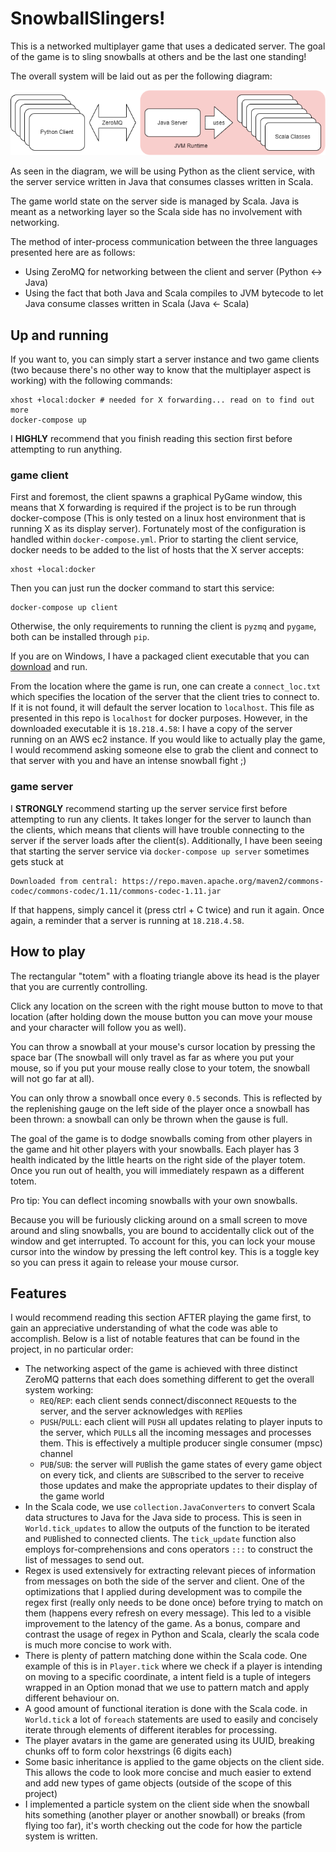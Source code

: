 # SnowballSlingers!

This is a networked multiplayer game that uses a dedicated server. The goal of the game is to sling snowballs at others and be the last one standing!

The overall system will be laid out as per the following diagram:

![system diagram](system-diagram.png)

As seen in the diagram, we will be using Python as the client service, with the server service written in Java that consumes classes written in Scala.

The game world state on the server side is managed by Scala. Java is meant as a networking layer so the Scala side has no involvement with networking.

The method of inter-process communication between the three languages presented here are as follows:

 - Using ZeroMQ for networking between the client and server (Python <-> Java)
 - Using the fact that both Java and Scala compiles to JVM bytecode to let Java consume classes written in Scala (Java <- Scala)

## Up and running

If you want to, you can simply start a server instance and two game clients (two because there's no other way to know that the multiplayer aspect is working) with the following commands:
```
xhost +local:docker # needed for X forwarding... read on to find out more
docker-compose up
```
I **HIGHLY** recommend that you finish reading this section first before attempting to run anything.

### game client

First and foremost, the client spawns a graphical PyGame window, this means that X forwarding is required if the project is to be run through docker-compose (This is only tested on a linux host environment that is running X as its display server). Fortunately most of the configuration is handled within `docker-compose.yml`. Prior to starting the client service, docker needs to be added to the list of hosts that the X server accepts:
```
xhost +local:docker
```
Then you can just run the docker command to start this service:
```
docker-compose up client
```
Otherwise, the only requirements to running the client is `pyzmq` and `pygame`, both can be installed through `pip`. 

If you are on Windows, I have a packaged client executable that you can [download](https://www.jryzkns.tk/SnowballSlingers.zip) and run. 

From the location where the game is run, one can create a `connect_loc.txt` which specifies the location of the server that the client tries to connect to. If it is not found, it will default the server location to `localhost`. This file as presented in this repo is `localhost` for docker purposes. However, in the downloaded executable it is `18.218.4.58`: I have a copy of the server running on an AWS ec2 instance. If you would like to actually play the game, I would recommend asking someone else to grab the client and connect to that server with you and have an intense snowball fight ;)

### game server

I **STRONGLY** recommend starting up the server service first before attempting to run any clients. It takes longer for the server to launch than the clients, which means that clients will have trouble connecting to the server if the server loads after the client(s). Additionally, I have been seeing that starting the server service via `docker-compose up server` sometimes gets stuck at 
```
Downloaded from central: https://repo.maven.apache.org/maven2/commons-codec/commons-codec/1.11/commons-codec-1.11.jar
```
If that happens, simply cancel it (press ctrl + C twice) and run it again. Once again, a reminder that a server is running at `18.218.4.58`.

## How to play

The rectangular "totem" with a floating triangle above its head is the player that you are currently controlling.

Click any location on the screen with the right mouse button to move to that location (after holding down the mouse button you can move your mouse and your character will follow you as well).

You can throw a snowball at your mouse's cursor location by pressing the space bar (The snowball will only travel as far as where you put your mouse, so if you put your mouse really close to your totem, the snowball will not go far at all). 

You can only throw a snowball once every `0.5` seconds. This is reflected by the replenishing gauge on the left side of the player once a snowball has been thrown: a snowball can only be thrown when the gause is full.

The goal of the game is to dodge snowballs coming from other players in the game and hit other players with your snowballs. Each player has 3 health indicated by the little hearts on the right side of the player totem. Once you run out of health, you will immediately respawn as a different totem.

Pro tip: You can deflect incoming snowballs with your own snowballs.

Because you will be furiously clicking around on a small screen to move around and sling snowballs, you are bound to accidentally click out of the window and get interrupted. To account for this, you can lock your mouse cursor into the window by pressing the left control key. This is a toggle key so you can press it again to release your mouse cursor.

## Features

I would recommend reading this section AFTER playing the game first, to gain an appreciative understanding of what the code was able to accomplish. Below is a list of notable features that can be found in the project, in no particular order:

 - The networking aspect of the game is achieved with three distinct ZeroMQ patterns that each does something different to get the overall system working:
    - `REQ`/`REP`: each client sends connect/disconnect `REQ`uests to the server, and the server acknowledges with `REP`lies
    - `PUSH`/`PULL`: each client will `PUSH` all updates relating to player inputs to the server, which `PULL`s all the incoming messages and processes them. This is effectively a multiple producer single consumer (mpsc) channel
    - `PUB`/`SUB`: the server will `PUB`lish the game states of every game object on every tick, and clients are `SUB`scribed to the server to receive those updates and make the appropriate updates to their display of the game world
 - In the Scala code, we use `collection.JavaConverters` to convert Scala data structures to Java for the Java side to process. This is seen in `World.tick_updates` to allow the outputs of the function to be iterated and `PUB`lished to connected clients. The `tick_update` function also employs for-comprehensions and cons operators `:::` to construct the list of messages to send out.
 - Regex is used extensively for extracting relevant pieces of information from messages on both the side of the server and client. One of the optimizations that I applied during development was to compile the regex first (really only needs to be done once) before trying to match on them (happens every refresh on every message). This led to a visible improvement to the latency of the game. As a bonus, compare and contrast the usage of regex in Python and Scala, clearly the scala code is much more concise to work with.
 - There is plenty of pattern matching done within the Scala code. One example of this is in `Player.tick` where we check if a player is intending on moving to a specific coordinate, a intent field is a tuple of integers wrapped in an Option monad that we use to pattern match and apply different behaviour on.
 - A good amount of functional iteration is done with the Scala code. in `World.tick` a lot of `foreach` statements are used to easily and concisely iterate through elements of different iterables for processing.
 - The player avatars in the game are generated using its UUID, breaking chunks off to form color hexstrings (6 digits each)
 - Some basic inheritance is applied to the game objects on the client side. This allows the code to look more concise and much easier to extend and add new types of game objects (outside of the scope of this project)
 - I implemented a particle system on the client side when the snowball hits something (another player or another snowball) or breaks (from flying too far), it's worth checking out the code for how the particle system is written.
